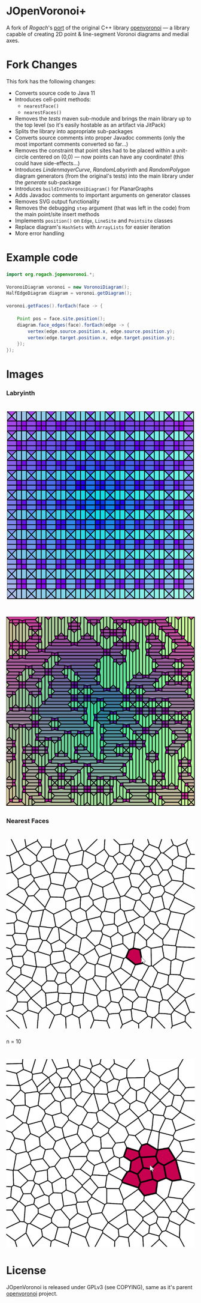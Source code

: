 # JOpenVoronoi+

A fork of *Rogach*'s [port](https://github.com/Rogach/jopenvoronoi) of the original C++ library [openvoronoi](https://github.com/aewallin/openvoronoi) — a library capable of creating 2D point & line-segment Voronoi diagrams and medial axes.

# Fork Changes

This fork has the following changes:

- Converts source code to Java 11
- Introduces cell-point methods:
  - `nearestFace()` 
  - `nearestFaces()`
- Removes the *tests* maven sub-module and brings the main library up to the top level (so it's easily hostable as an artifact via JitPack)
- Splits the library into appropriate sub-packages
- Converts source comments into proper Javadoc comments (only the most important comments converted so far...)
- Removes the constraint that point sites had to be placed within a unit-circle centered on (0,0) — now points can have any coordinate! (this could have side-effects...)
- Introduces *LindenmayerCurve*, *RandomLabyrinth* and *RandomPolygon* diagram generators (from the original's tests) into the main library under the *generate* sub-package
- Introduces `buildIntoVoronoiDiagram()` for PlanarGraphs
- Adds Javadoc comments to important arguments on generator classes
- Removes SVG output functionality
- Removes the debugging `step` argument (that was left in the code) from the main point/site insert methods
- Implements `position()` on `Edge`, `LineSite` and `Pointsite` classes
- Replace diagram's `HashSets` with `ArrayLists` for easier iteration
- More error handling

# Example code


```java
import org.rogach.jopenvoronoi.*;

VoronoiDiagram voronoi = new VoronoiDiagram();
HalfEdgeDiagram diagram = voronoi.getDiagram();

voronoi.getFaces().forEach(face -> {

    Point pos = face.site.position();
    diagram.face_edges(face).forEach(edge -> {
        vertex(edge.source.position.x, edge.source.position.y);
        vertex(edge.target.position.x, edge.target.position.y);
    });
});
```

# Images

### Labryinth

<h1 align="center">
  <img src="resources/labryinth3.png" alt="PeasyGradients"/></a>
</h1>
<h1 align="center">
  <img src="resources/labryinth2.png" alt="PeasyGradients"/></a>
</h1>

### Nearest Faces 

<h1 align="center">
  <img src="resources/neighbours/single.gif" alt="PeasyGradients"/></a>
</h1>

n = 10
<h1 align="center">
  <img src="resources/neighbours/multi.gif" alt="PeasyGradients"/></a>
</h1>

License
=======
JOpenVoronoi is released under GPLv3 (see COPYING), same as it's parent
 [openvoronoi](https://github.com/aewallin/openvoronoi) project.